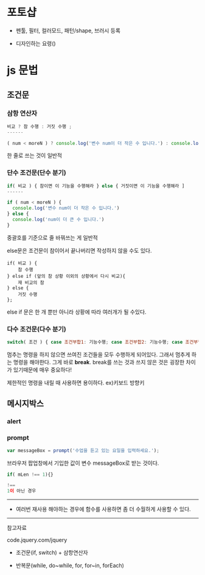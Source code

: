# 포토샵

- 펜툴, 필터, 컬러모드, 패턴/shape, 브러시 등록

- 디자인하는 요령()

# js 문법

## 조건문

### 삼항 연산자

```javascript
비교 ? 참 수행 : 거짓 수행 ;
------

( num < moreN ) ? console.log('변수 num이 더 작은 수 입니다.') : console.log('num이 더 큰 수 입니다.') ;
```

한 줄로 쓰는 것이 일반적





### 단수 조건문(단수 분기)

```javascript
if( 비교 ) { 참이면 이 기능을 수행해라 } else { 거짓이면 이 기능을 수행해라 ]
------

if ( num < moreN ) {
  console.log('변수 num이 더 작은 수 입니다.')
} else {
  console.log('num이 더 큰 수 입니다.')
}
```

중괄호를 기준으로 줄 바꿔쓰는 게 일반적

else문은 조건문이 참이어서  끝나버리면 작성하지 않을 수도 있다.

```
if( 비교 ) { 
	참 수행 
} else if (앞의 참 상황 이외의 상황에서 다시 비교){
	재 비교의 참
} else { 
	거짓 수행 
};

```

else if 문은 한 개 뿐만 아니라 상황에 따라 여러개가 될 수있다.



### 다수 조건문(다수 분기)

```javascript
switch( 조건 ) { case 조건부합1: 기능수행; case 조건부합2: 기능수행; case 조건부합3: 기능수행; default: 수행; }
```

멈추는 명령을 하지 않으면 쓰여진 조건들을 모두 수행하게 되어있다. 그래서 멈추게 하는 명령을 해야한다. 그게 바로 **break**. 
break를  쓰는 것과 쓰지 않은 것은 굉장한 차이가 있기때문에 매우 중요하다!

제한적인 명령을 내릴 때 사용하면 용이하다. ex)키보드 방향키



## 메시지박스

### alert

### prompt

```javascript
var messageBox = prompt('수업을 듣고 있는 요일을 입력하세요.');
```

브라우저 팝업창에서 기입한 값이 변수 messageBox로 받는 것이다.

```javascript
if( mLen !== 1){}

!==
1이 아닌 경우 
```



---

* 여러번 재사용 해야하는 경우에 함수를 사용하면 좀 더 수월하게 사용할 수 있다.



---

참고자료

code.jquery.com/jquery







- 조건문(if, switch) + 삼항연산자

- 반복문(while, do~while, for, for~in, forEach)

